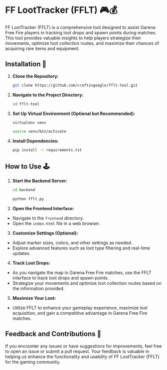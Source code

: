 # FF LootTracker (FFLT) 🎮💰

FF LootTracker (FFLT) is a comprehensive tool designed to assist Garena Free Fire players in tracking loot drops and spawn points during matches. This tool provides valuable insights to help players strategize their movements, optimize loot collection routes, and maximize their chances of acquiring rare items and equipment.

## Installation 🔧

1. **Clone the Repository:**
   ```bash
   git clone https://github.com/craftingeagle/fflt-tool.git
   ```

2. **Navigate to the Project Directory:**
   ```bash
   cd fflt-tool
   ```

3. **Set Up Virtual Environment (Optional but Recommended):**
   ```bash
   virtualenv venv
   ```

   ```bash
   source venv/bin/activate
   ```

4. **Install Dependencies:**
   ```bash
   pip install -r requirements.txt
   ```


## How to Use 🕹️

1. **Start the Backend Server:**
   ```bash
   cd backend
   ```
   ```bash
   python fflt.py
   ```

2. **Open the Frontend Interface:**
- Navigate to the `frontend` directory.
- Open the `index.html` file in a web browser.

3. **Customize Settings (Optional):**
- Adjust marker sizes, colors, and other settings as needed.
- Explore advanced features such as loot type filtering and real-time updates.

4. **Track Loot Drops:**
- As you navigate the map in Garena Free Fire matches, use the FFLT interface to track loot drops and spawn points.
- Strategize your movements and optimize loot collection routes based on the information provided.

5. **Maximize Your Loot:**
- Utilize FFLT to enhance your gameplay experience, maximize loot acquisition, and gain a competitive advantage in Garena Free Fire matches.

## Feedback and Contributions 🚀

If you encounter any issues or have suggestions for improvements, feel free to open an issue or submit a pull request. Your feedback is valuable in helping us enhance the functionality and usability of FF LootTracker (FFLT) for the gaming community.
